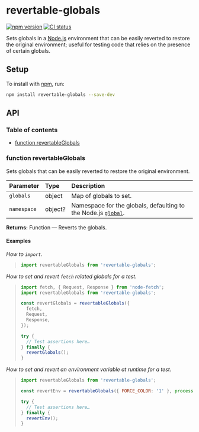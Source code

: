 # revertable-globals

[![npm version](https://badgen.net/npm/v/revertable-globals)](https://npm.im/revertable-globals) [![CI status](https://github.com/jaydenseric/revertable-globals/workflows/CI/badge.svg)](https://github.com/jaydenseric/revertable-globals/actions)

Sets globals in a [Node.js](https://nodejs.org) environment that can be easily reverted to restore the original environment; useful for testing code that relies on the presence of certain globals.

## Setup

To install with [npm](https://npmjs.com/get-npm), run:

```sh
npm install revertable-globals --save-dev
```

## API

### Table of contents

- [function revertableGlobals](#function-revertableglobals)

### function revertableGlobals

Sets globals that can be easily reverted to restore the original environment.

| Parameter | Type | Description |
| :-- | :-- | :-- |
| `globals` | object | Map of globals to set. |
| `namespace` | object? | Namespace for the globals, defaulting to the Node.js [`global`](https://nodejs.org/api/globals.html#globals_global). |

**Returns:** Function — Reverts the globals.

#### Examples

_How to `import`._

> ```js
> import revertableGlobals from 'revertable-globals';
> ```

_How to set and revert `fetch` related globals for a test._

> ```js
> import fetch, { Request, Response } from 'node-fetch';
> import revertableGlobals from 'revertable-globals';
>
> const revertGlobals = revertableGlobals({
>   fetch,
>   Request,
>   Response,
> });
>
> try {
>   // Test assertions here…
> } finally {
>   revertGlobals();
> }
> ```

_How to set and revert an environment variable at runtime for a test._

> ```js
> import revertableGlobals from 'revertable-globals';
>
> const revertEnv = revertableGlobals({ FORCE_COLOR: '1' }, process.env);
>
> try {
>   // Test assertions here…
> } finally {
>   revertEnv();
> }
> ```
